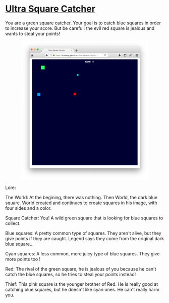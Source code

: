 # [Ultra Square Catcher](https://s-poony.github.io/Ultra-Square-Catcher-USC-/jeuvideo.html)

You are a green square catcher. Your goal is to catch blue squares in order to increase your score. But be careful: the evil red square is jealous and wants to steal your points!

<p align="center">
  <img src="./img/screenshot.png" alt="A screenshot of Ultra Square Catcher" width="80%">
</p>

Lore:

The World: At the begining, there was nothing. Then World, the dark blue square. World created and continues to create squares in his image, with four sides and a color.

Square Catcher: You! A wild green square that is looking for blue squares to collect.

Blue squares: A pretty common type of squares. They aren't alive, but they give points if they are caught. Legend says they come from the original dark blue square...

Cyan squares: A less common, more juicy type of blue squares. They give more points too !

Red: The rival of the green square, he is jealous of you because he can't catch the blue squares, so he tries to steal your points instead!

Thief: This pink square is the younger brother of Red. He is really good at catching blue squares, but he doesn't like cyan ones. He can't really harm you.

